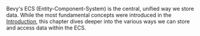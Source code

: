 Bevy's ECS (Entity-Component-System) is the central, unified way we store data.
While the most fundamental concepts were introduced in the [Introduction](../intro), this chapter dives deeper into the various ways we can store and access data within the ECS.
